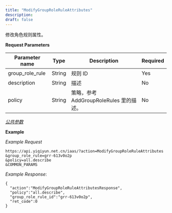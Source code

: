 ```yaml
---
title: "ModifyGroupRoleRuleAttributes"
description: 
draft: false
---
```




修改角色规则属性。

**Request Parameters**

| Parameter name | Type | Description | Required |
| --- | --- | --- | --- |
| group_role_rule | String | 规则 ID | Yes |
| description | String | 描述 | No |
| policy | String | 策略，参考 AddGroupRoleRules 里的描述。 | No |

[_公共参数_](../../../parameters/)

**Example**

_Example Request_

```
https://api.yiqiyun.net.cn/iaas/?action=ModifyGroupRoleRuleAttributes
&group_role_rule=grr-613v0o2p
&policy=all.describe
&COMMON_PARAMS
```

_Example Response_:

```
{
  "action":"ModifyGroupRoleRuleAttributesResponse",
  "policy":"all.describe",
  "group_role_rule_id":"grr-613v0o2p",
  "ret_code":0
}
```
